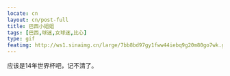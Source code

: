 ```yaml
---
locate: cn
layout: cn/post-full
title: 巴西小姐姐
tags: [巴西,球迷,女球迷,比心]
type: gif
featimg: http://ws1.sinaimg.cn/large/7bb8bd97gy1fww44iebq9g20m80go7wk.gif
---
```


应该是14年世界杯吧，记不清了。